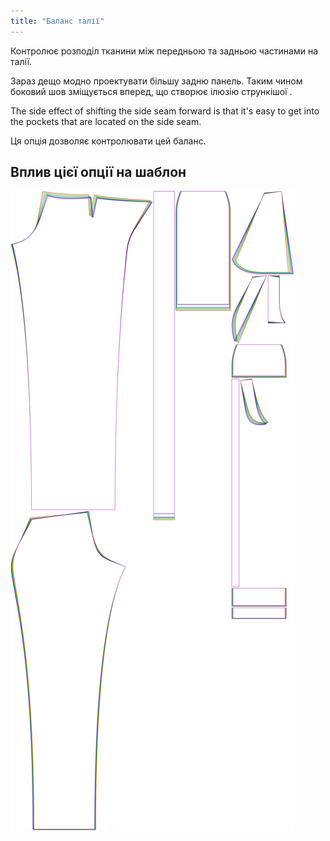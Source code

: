 ```yaml
---
title: "Баланс талії"
---
```


Контролює розподіл тканини між передньою та задньою частинами на талії.

Зараз дещо модно проектувати більшу задню панель. Таким чином боковий шов зміщується вперед, що створює ілюзію стрункішої .

The side effect of shifting the side seam forward is that it's easy to get into the pockets that are located on the side seam.

Ця опція дозволяє контролювати цей баланс.

## Вплив цієї опції на шаблон

![На цьому зображенні показано вплив цієї опції шляхом накладання декількох варіантів, які мають різне значення для цієї опції](charlie_waistbalance_sample.svg "Вплив цієї опції на шаблон")

